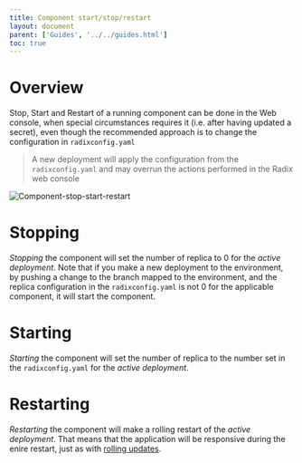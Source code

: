 ```yaml
---
title: Component start/stop/restart
layout: document
parent: ['Guides', '../../guides.html']
toc: true
---
```


# Overview

Stop, Start and Restart of a running component can be done in the Web console, when special circumstances requires it (i.e. after having updated a secret), even though the recommended approach is to change the configuration in `radixconfig.yaml` 

> A new deployment will apply the configuration from the `radixconfig.yaml` and may overrun the actions performed in the Radix web console

![Component-stop-start-restart](component-stop-start-restart.png)

# Stopping

*Stopping* the component will set the number of replica to 0 for the *active deployment*. Note that if you make a new deployment to the environment, by pushing a change to the branch mapped to the environment, and the replica configuration in the `radixconfig.yaml` is not  0 for the applicable component, it will start the component.

# Starting

*Starting* the component will set the number of replica to the number set in the `radixconfig.yaml` for the *active deployment*.

# Restarting

*Restarting* the component will make a rolling restart of the *active deployment*. That means that the application will be responsive during the enire restart, just as with [rolling updates](../../docs/topic-rollingupdate/).
